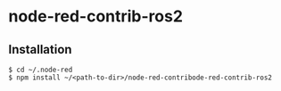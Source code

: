 # node-red-contrib-ros2

## Installation

```
$ cd ~/.node-red
$ npm install ~/<path-to-dir>/node-red-contribode-red-contrib-ros2
```
